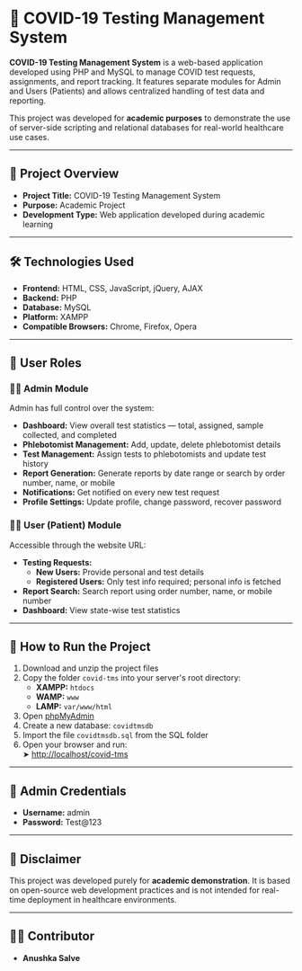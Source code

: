 # 🦠 COVID-19 Testing Management System

**COVID-19 Testing Management System** is a web-based application developed using PHP and MySQL to manage COVID test requests, assignments, and report tracking. It features separate modules for Admin and Users (Patients) and allows centralized handling of test data and reporting.

This project was developed for **academic purposes** to demonstrate the use of server-side scripting and relational databases for real-world healthcare use cases.

---

## 📌 Project Overview

- **Project Title:** COVID-19 Testing Management System  
- **Purpose:** Academic Project  
- **Development Type:** Web application developed during academic learning  

---

## 🛠️ Technologies Used

- **Frontend:** HTML, CSS, JavaScript, jQuery, AJAX  
- **Backend:** PHP   
- **Database:** MySQL  
- **Platform:** XAMPP  
- **Compatible Browsers:** Chrome, Firefox, Opera

---

## 👤 User Roles

### 👨‍⚕️ Admin Module
Admin has full control over the system:

- **Dashboard:** View overall test statistics — total, assigned, sample collected, and completed
- **Phlebotomist Management:** Add, update, delete phlebotomist details
- **Test Management:** Assign tests to phlebotomists and update test history
- **Report Generation:** Generate reports by date range or search by order number, name, or mobile
- **Notifications:** Get notified on every new test request
- **Profile Settings:** Update profile, change password, recover password

### 🧑‍💼 User (Patient) Module
Accessible through the website URL:

- **Testing Requests:**
  - **New Users:** Provide personal and test details
  - **Registered Users:** Only test info required; personal info is fetched
- **Report Search:** Search report using order number, name, or mobile number
- **Dashboard:** View state-wise test statistics

---

## 🧪 How to Run the Project

1. Download and unzip the project files  
2. Copy the folder `covid-tms` into your server's root directory:
   - **XAMPP:** `htdocs`
   - **WAMP:** `www`
   - **LAMP:** `var/www/html`
3. Open [phpMyAdmin](http://localhost/phpmyadmin)
4. Create a new database: `covidtmsdb`
5. Import the file `covidtmsdb.sql` from the SQL folder
6. Open your browser and run:  
   ➤ [http://localhost/covid-tms](http://localhost/covid-tms)

---

## 🔐 Admin Credentials

- **Username:** admin  
- **Password:** Test@123

---

## 📄 Disclaimer

This project was developed purely for **academic demonstration**. It is based on open-source web development practices and is not intended for real-time deployment in healthcare environments.

---

## 👩‍💻 Contributor

- **Anushka Salve** 
